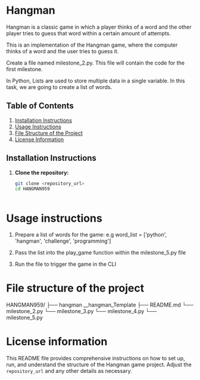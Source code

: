 # Hangman
Hangman is a classic game in which a player thinks of a word and the other player tries to guess that word within a certain amount of attempts.

This is an implementation of the Hangman game, where the computer thinks of a word and the user tries to guess it. 

Create a file named milestone_2.py. This file will contain the code for the first milestone.

In Python, Lists are used to store multiple data in a single variable. In this task, we are going to create a list of words.



## Table of Contents
1. [Installation Instructions](#installation-instructions)
2. [Usage Instructions](#usage-instructions)
3. [File Structure of the Project](#file-structure-of-the-project)
4. [License Information](#license-information)

## Installation Instructions

1. **Clone the repository:**
   ```sh
   git clone <repository_url>
   cd HANGMAN959



# Usage instructions

1. Prepare a list of words for the game:
e.g word_list = ['python', 'hangman', 'challenge', 'programming']

2. Pass the list into the play_game function within the milestone_5.py file

3. Run the file to trigger the game in the CLI




# File structure of the project
HANGMAN959/
├── hangman
    __hangman_Template
├── README.md
└── milestone_2.py
└── milestone_3.py
└── milestone_4.py
└── milestone_5.py



# License information

This README file provides comprehensive instructions on how to set up, run, and understand the structure of the Hangman game project. Adjust the `repository_url` and any other details as necessary.
